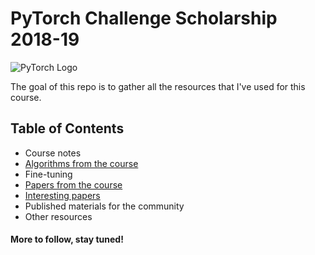 # PyTorch Challenge Scholarship 2018-19

![PyTorch Logo](https://github.com/pytorch/pytorch/blob/master/docs/source/_static/img/pytorch-logo-dark.png)

The goal of this repo is to gather all the resources that I've used for this course.

## Table of Contents
- Course notes
- [Algorithms from the course](algorithms_notes.md)
- Fine-tuning 
- [Papers from the course](papers_from_course.md)
- [Interesting papers](interesting_papers.md)
- Published materials for the community
- Other resources


#### More to follow, stay tuned!